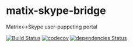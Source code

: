 # matix-skype-bridge
Matrix&lt;->Skype user-puppeting portal

[![Build Status](https://travis-ci.org/grigori-gru/matrix-skype-bridge.svg?branch=master)](https://travis-ci.org/grigori-gru/matrix-skype-bridge)
[![codecov](https://codecov.io/gh/grigori-gru/matrix-skype-bridge/branch/master/graph/badge.svg)](https://codecov.io/gh/grigori-gru/matrix-skype-bridge)
[![dependencies Status](https://david-dm.org/grigori-gru/matrix-skype-bridge/status.svg)](https://david-dm.org/grigori-gru/matrix-skype-bridge)